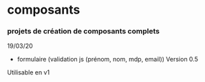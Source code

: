 # composants

### projets de création de composants complets

19/03/20
- formulaire (validation js (prénom, nom, mdp, email)) Version 0.5


Utilisable en v1
